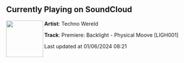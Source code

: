 ## Currently Playing on SoundCloud

[<img align="left" width="100" src="https://i1.sndcdn.com/artworks-CowzbNNAEnFHjns5-BBxZmQ-t500x500.jpg">](https://soundcloud.com/technowereld/premiere-backlight-physical-moove-ligh001)

**Artist**: Techno Wereld 

**Track**: Premiere: Backlight - Physical Moove [LIGH001]

Last updated at 01/06/2024 08:21
